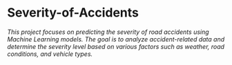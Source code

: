 # Severity-of-Accidents

*This project focuses on predicting the severity of road accidents using Machine Learning models. The goal is to analyze accident-related data and determine the severity level based on various factors such as weather, road conditions, and vehicle types.*
